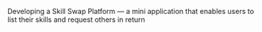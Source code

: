 
Developing a Skill Swap Platform — a mini application that enables users to list their skills and
request others in return
